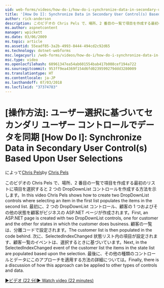 ```yaml
---
uid: web-forms/videos/how-do-i/how-do-i-synchronize-data-in-secondary-user-controls-based-upon-user-selections
title: '[How Do I]: Synchronize Data in Secondary User Control(s) Based Upon User Selections | Microsoft Docs'
author: rick-anderson
description: このビデオの Chris Pels で、場所、2 番目の一覧で項目を作成する最初のリストに項目を選択すると 2 つの DropDownList コントロールを作成する方法を示します。 Firs.
ms.author: aspnetcontent
manager: wpickett
ms.date: 03/06/2009
ms.topic: article
ms.assetid: 55eadf85-3a2b-4993-8444-494cd2c92d65
ms.technology: dotnet-webforms
msc.legacyurl: /web-forms/videos/how-do-i/how-do-i-synchronize-data-in-secondary-user-controls-based-upon-user-selections
msc.type: video
ms.openlocfilehash: 60961347ea54ab601554bab417b008cef194a722
ms.sourcegitcommit: 953ff9ea4369f154d6fd0239599279ddd3280009
ms.translationtype: HT
ms.contentlocale: ja-JP
ms.lasthandoff: 07/03/2018
ms.locfileid: "37374783"
---
```

<a name="how-do-i-synchronize-data-in-secondary-user-controls-based-upon-user-selections"></a>[操作方法]: ユーザー選択に基づいてセカンダリ ユーザー コントロールでデータを同期
[How Do I]: Synchronize Data in Secondary User Control(s) Based Upon User Selections
====================
<span data-ttu-id="1168d-104">によって[Chris Pels](https://twitter.com/chrispels)</span><span class="sxs-lookup"><span data-stu-id="1168d-104">by [Chris Pels](https://twitter.com/chrispels)</span></span>

<span data-ttu-id="1168d-105">このビデオの Chris Pels で、場所、2 番目の一覧で項目を作成する最初のリストに項目を選択すると 2 つの DropDownList コントロールを作成する方法を示します。</span><span class="sxs-lookup"><span data-stu-id="1168d-105">In this video Chris Pels shows how to create two DropDownList controls where selecting an item in the first list populates the items in the second list.</span></span> <span data-ttu-id="1168d-106">最初に、2 つの DropDownList コントロール、顧客の 1 つおよびその他の状態を顧客がビジネスの ASP.NET ページが作成されます。</span><span class="sxs-lookup"><span data-stu-id="1168d-106">First, an ASP.NET page is created with two DropDownList controls, one for customer and the other for states in which the customer does business.</span></span> <span data-ttu-id="1168d-107">顧客の一覧は、分離コードで設定されます。</span><span class="sxs-lookup"><span data-stu-id="1168d-107">The customer list is then populated in the code behind.</span></span> <span data-ttu-id="1168d-108">次に、SelectedIndexChanged 状態リスト内の項目が設定されます、顧客一覧のイベントは、選択するときに基づいています。</span><span class="sxs-lookup"><span data-stu-id="1168d-108">Next, in the SelectedIndexChanged event of the customer list the items in the state list are populated based upon the selection.</span></span> <span data-ttu-id="1168d-109">最後に、その他の種類のコントロールとデータにこのアプローチを適用する方法の詳細については。</span><span class="sxs-lookup"><span data-stu-id="1168d-109">Finally, there is a discussion of how this approach can be applied to other types of controls and data.</span></span>

[<span data-ttu-id="1168d-110">&#9654;ビデオ (22 分)</span><span class="sxs-lookup"><span data-stu-id="1168d-110">&#9654; Watch video (22 minutes)</span></span>](https://channel9.msdn.com/Blogs/ASP-NET-Site-Videos/how-do-i-synchronize-data-in-secondary-user-controls-based-upon-user-selections)
